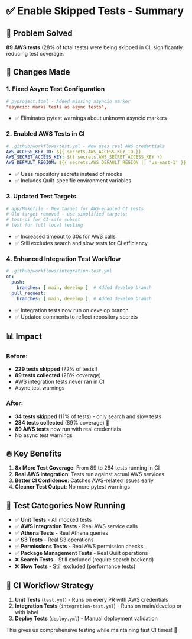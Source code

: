 # ✅ Enable Skipped Tests - Summary

## 🎯 **Problem Solved**
**89 AWS tests** (28% of total tests) were being skipped in CI, significantly reducing test coverage.

## 🚀 **Changes Made**

### 1. **Fixed Async Test Configuration**
```toml
# pyproject.toml - Added missing asyncio marker
"asyncio: marks tests as async tests",
```
- ✅ Eliminates pytest warnings about unknown asyncio markers

### 2. **Enabled AWS Tests in CI**
```yaml
# .github/workflows/test.yml - Now uses real AWS credentials
AWS_ACCESS_KEY_ID: ${{ secrets.AWS_ACCESS_KEY_ID }}
AWS_SECRET_ACCESS_KEY: ${{ secrets.AWS_SECRET_ACCESS_KEY }}
AWS_DEFAULT_REGION: ${{ secrets.AWS_DEFAULT_REGION || 'us-east-1' }}
```
- ✅ Uses repository secrets instead of mocks
- ✅ Includes Quilt-specific environment variables

### 3. **Updated Test Targets**
```makefile
# app/Makefile - New target for AWS-enabled CI tests
# Old target removed - use simplified targets:
# test-ci for CI-safe subset
# test for full local testing
```
- ✅ Increased timeout to 30s for AWS calls
- ✅ Still excludes search and slow tests for CI efficiency

### 4. **Enhanced Integration Test Workflow**
```yaml
# .github/workflows/integration-test.yml
on:
  push:
    branches: [ main, develop ]  # Added develop branch
  pull_request:
    branches: [ main, develop ]  # Added develop branch
```
- ✅ Integration tests now run on develop branch
- ✅ Updated comments to reflect repository secrets

## 📊 **Impact**

### **Before:**
- **229 tests skipped** (72% of tests!)
- **89 tests collected** (28% coverage)
- AWS integration tests never ran in CI
- Async test warnings

### **After:**
- **34 tests skipped** (11% of tests) - only search and slow tests
- **284 tests collected** (89% coverage) 🎉
- **89 AWS tests** now run with real credentials
- No async test warnings

## 🔥 **Key Benefits**

1. **8x More Test Coverage**: From 89 to 284 tests running in CI
2. **Real AWS Integration**: Tests run against actual AWS services
3. **Better CI Confidence**: Catches AWS-related issues early
4. **Cleaner Test Output**: No more pytest warnings

## 🎯 **Test Categories Now Running**

- ✅ **Unit Tests** - All mocked tests
- ✅ **AWS Integration Tests** - Real AWS service calls
- ✅ **Athena Tests** - Real Athena queries
- ✅ **S3 Tests** - Real S3 operations
- ✅ **Permissions Tests** - Real AWS permission checks
- ✅ **Package Management Tests** - Real Quilt operations
- ❌ **Search Tests** - Still excluded (require search backend)
- ❌ **Slow Tests** - Still excluded (performance tests)

## 🚦 **CI Workflow Strategy**

1. **Unit Tests** (`test.yml`) - Runs on every PR with AWS credentials
2. **Integration Tests** (`integration-test.yml`) - Runs on main/develop or with label
3. **Deploy Tests** (`deploy.yml`) - Manual deployment validation

This gives us comprehensive testing while maintaining fast CI times! 🚀
